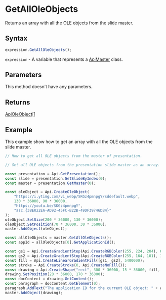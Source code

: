# GetAllOleObjects

Returns an array with all the OLE objects from the slide master.

## Syntax

```javascript
expression.GetAllOleObjects();
```

`expression` - A variable that represents a [ApiMaster](../ApiMaster.md) class.

## Parameters

This method doesn't have any parameters.

## Returns

[ApiOleObject](../../ApiOleObject/ApiOleObject.md)[]

## Example

This example show how to get an array with all the OLE objects from the slide master.

```javascript editor-pptx
// How to get all OLE objects from the master of presentation.

// Get all OLE objects from the presentation slide master as an array.

const presentation = Api.GetPresentation();
const slide = presentation.GetSlideByIndex(0);
const master = presentation.GetMaster(0);

const oleObject = Api.CreateOleObject(
	"https://i.ytimg.com/vi_webp/SKGz4pmnpgY/sddefault.webp",
	130 * 36000, 90 * 36000,
	"https://youtu.be/SKGz4pmnpgY",
	"asc.{38E022EA-AD92-45FC-B22B-49DF39746DB4}"
);
oleObject.SetSize(200 * 36000, 130 * 36000);
oleObject.SetPosition(70 * 36000, 30 * 36000);
master.AddObject(oleObject);

const allOleObjects = master.GetAllOleObjects();
const appId = allOleObjects[0].GetApplicationId();

const gs1 = Api.CreateGradientStop(Api.CreateRGBColor(255, 224, 204), 0);
const gs2 = Api.CreateGradientStop(Api.CreateRGBColor(255, 164, 101), 100000);
const fill = Api.CreateLinearGradientFill([gs1, gs2], 5400000);
const stroke = Api.CreateStroke(0, Api.CreateNoFill());
const drawing = Api.CreateShape("rect", 300 * 36000, 15 * 36000, fill, stroke);
drawing.SetPosition(20 * 36000, 170 * 36000);
const docContent = drawing.GetContent();
const paragraph = docContent.GetElement(0);
paragraph.AddText("The application ID for the current OLE object: " + appId);
master.AddObject(drawing);

```

